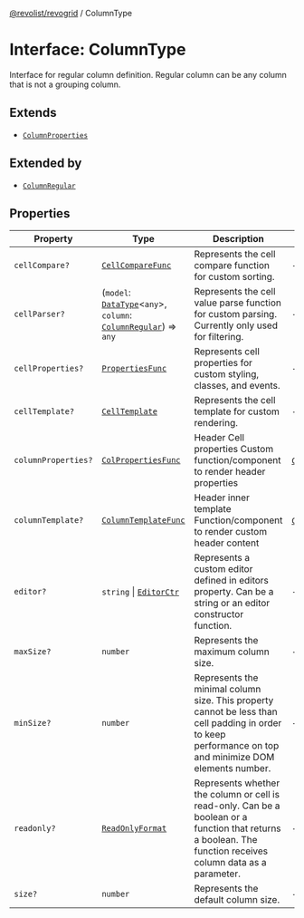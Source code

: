 [@revolist/revogrid](README.md) / ColumnType

# Interface: ColumnType

Interface for regular column definition.
Regular column can be any column that is not a grouping column.

## Extends

- [`ColumnProperties`](Interface.ColumnProperties.md)

## Extended by

- [`ColumnRegular`](Interface.ColumnRegular.md)

## Properties

| Property | Type | Description | Inherited from | Defined in |
| ------ | ------ | ------ | ------ | ------ |
| `cellCompare?` | [`CellCompareFunc`](TypeAlias.CellCompareFunc.md) | Represents the cell compare function for custom sorting. | - | [src/types/interfaces.ts:184](https://github.com/revolist/revogrid/blob/8958a60bd3054871bb3d1706c4eb92c83a8c6b6c/src/types/interfaces.ts#L184) |
| `cellParser?` | (`model`: [`DataType`](TypeAlias.DataType.md)\<`any`\>, `column`: [`ColumnRegular`](Interface.ColumnRegular.md)) => `any` | Represents the cell value parse function for custom parsing. Currently only used for filtering. | - | [src/types/interfaces.ts:190](https://github.com/revolist/revogrid/blob/8958a60bd3054871bb3d1706c4eb92c83a8c6b6c/src/types/interfaces.ts#L190) |
| `cellProperties?` | [`PropertiesFunc`](TypeAlias.PropertiesFunc.md) | Represents cell properties for custom styling, classes, and events. | - | [src/types/interfaces.ts:176](https://github.com/revolist/revogrid/blob/8958a60bd3054871bb3d1706c4eb92c83a8c6b6c/src/types/interfaces.ts#L176) |
| `cellTemplate?` | [`CellTemplate`](Interface.CellTemplate.md) | Represents the cell template for custom rendering. | - | [src/types/interfaces.ts:180](https://github.com/revolist/revogrid/blob/8958a60bd3054871bb3d1706c4eb92c83a8c6b6c/src/types/interfaces.ts#L180) |
| `columnProperties?` | [`ColPropertiesFunc`](TypeAlias.ColPropertiesFunc.md) | Header Cell properties Custom function/component to render header properties | [`ColumnProperties`](Interface.ColumnProperties.md).`columnProperties` | [src/types/interfaces.ts:119](https://github.com/revolist/revogrid/blob/8958a60bd3054871bb3d1706c4eb92c83a8c6b6c/src/types/interfaces.ts#L119) |
| `columnTemplate?` | [`ColumnTemplateFunc`](TypeAlias.ColumnTemplateFunc.md) | Header inner template Function/component to render custom header content | [`ColumnProperties`](Interface.ColumnProperties.md).`columnTemplate` | [src/types/interfaces.ts:114](https://github.com/revolist/revogrid/blob/8958a60bd3054871bb3d1706c4eb92c83a8c6b6c/src/types/interfaces.ts#L114) |
| `editor?` | `string` \| [`EditorCtr`](TypeAlias.EditorCtr.md) | Represents a custom editor defined in editors property. Can be a string or an editor constructor function. | - | [src/types/interfaces.ts:172](https://github.com/revolist/revogrid/blob/8958a60bd3054871bb3d1706c4eb92c83a8c6b6c/src/types/interfaces.ts#L172) |
| `maxSize?` | `number` | Represents the maximum column size. | - | [src/types/interfaces.ts:167](https://github.com/revolist/revogrid/blob/8958a60bd3054871bb3d1706c4eb92c83a8c6b6c/src/types/interfaces.ts#L167) |
| `minSize?` | `number` | Represents the minimal column size. This property cannot be less than cell padding in order to keep performance on top and minimize DOM elements number. | - | [src/types/interfaces.ts:163](https://github.com/revolist/revogrid/blob/8958a60bd3054871bb3d1706c4eb92c83a8c6b6c/src/types/interfaces.ts#L163) |
| `readonly?` | [`ReadOnlyFormat`](TypeAlias.ReadOnlyFormat.md) | Represents whether the column or cell is read-only. Can be a boolean or a function that returns a boolean. The function receives column data as a parameter. | - | [src/types/interfaces.ts:153](https://github.com/revolist/revogrid/blob/8958a60bd3054871bb3d1706c4eb92c83a8c6b6c/src/types/interfaces.ts#L153) |
| `size?` | `number` | Represents the default column size. | - | [src/types/interfaces.ts:157](https://github.com/revolist/revogrid/blob/8958a60bd3054871bb3d1706c4eb92c83a8c6b6c/src/types/interfaces.ts#L157) |
